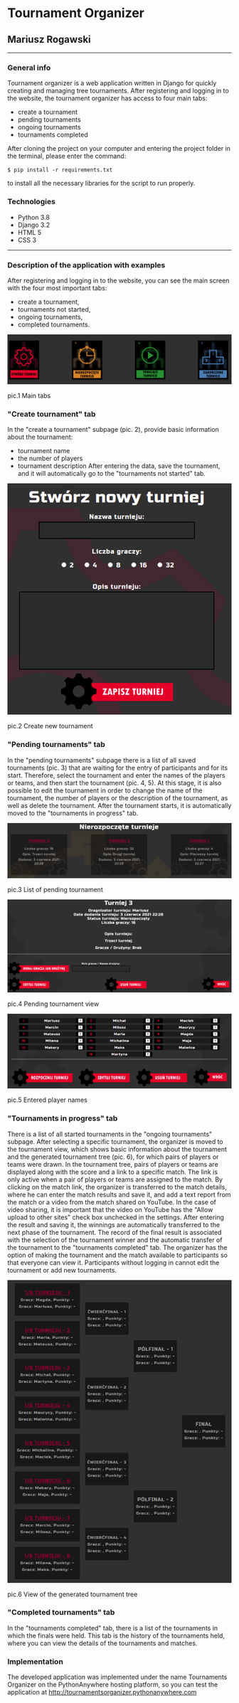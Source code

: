#  Tournament Organizer
## Mariusz Rogawski

---

### General info

Tournament organizer is a web application written in Django for quickly creating and managing tree tournaments.
After registering and logging in to the website, the tournament organizer has access to four main tabs:
- create a tournament
- pending tournaments
- ongoing tournaments
- tournaments completed

After cloning the project on your computer and entering the project folder in the terminal, please enter the command:

    $ pip install -r requirements.txt 

to install all the necessary libraries for the script to run properly.

### Technologies
- Python 3.8
- Django 3.2 
- HTML 5
- CSS 3
---
### Description of the application with examples
After registering and logging in to the website, you can see the main screen with the four most important tabs:
- create a tournament,
- tournaments not started, 
- ongoing tournaments, 
- completed tournaments.

![](github_img/four_tabs.png )
<p align="left">
    pic.1 Main tabs
</p>

### "Create tournament" tab
In the "create a tournament" subpage (pic. 2), provide basic information about the tournament:
- tournament name
- the number of players
- tournament description
After entering the data, save the tournament, and it will automatically go to the "tournaments not started" tab.

![](github_img/create.png )
<p align="left">
    pic.2 Create new tournament
</p>

### "Pending tournaments" tab
In the "pending tournaments" subpage there is a list of all saved tournaments (pic. 3) that are waiting for the entry of 
participants and for its start. Therefore, select the tournament and enter the names of the players or teams, and then 
start the tournament (pic. 4, 5). At this stage, it is also possible to edit the tournament in order to change the name 
of the tournament, the number of players or the description of the tournament, as well as delete the tournament.
After the tournament starts, it is automatically moved to the "tournaments in progress" tab.

![](github_img/pending_tournaments.png )
<p align="left">
    pic.3 List of pending tournament
</p>

![](github_img/pending_tournament_view.png )
<p align="left">
    pic.4 Pending tournament view
</p>

![](github_img/player_names.png )
<p align="left">
    pic.5 Entered player names
</p>

### "Tournaments in progress" tab
There is a list of all started tournaments in the "ongoing tournaments" subpage. After selecting a specific tournament, 
the organizer is moved to the tournament view, which shows basic information about the tournament and the generated 
tournament tree (pic. 6), for which pairs of players or teams were drawn.
In the tournament tree, pairs of players or teams are displayed along with the score and a link to a specific match. 
The link is only active when a pair of players or teams are assigned to the match.
By clicking on the match link, the organizer is transferred to the match details, where he can enter the match results 
and save it, and add a text report from the match or a video from the match shared on YouTube. In the case of video 
sharing, it is important that the video on YouTube has the "Allow upload to other sites" check box unchecked in the 
settings.
After entering the result and saving it, the winnings are automatically transferred to the next phase of the tournament.
The record of the final result is associated with the selection of the tournament winner and the automatic transfer of 
the tournament to the "tournaments completed" tab.
The organizer has the option of making the tournament and the match available to participants so that everyone can 
view it. Participants without logging in cannot edit the tournament or add new tournaments.

![](github_img/tree.png )
<p align="left">
    pic.6 View of the generated tournament tree
</p>

### "Completed tournaments" tab
In the "tournaments completed" tab, there is a list of the tournaments in which the finals were held. This tab is the 
history of the tournaments held, where you can view the details of the tournaments and matches.


### Implementation
The developed application was implemented under the name Tournaments Organizer on the PythonAnywhere hosting platform, 
so you can test the application at http://tournamentsorganizer.pythonanywhere.com
